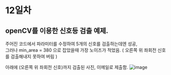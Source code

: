 # 12일차

## openCV를 이용한 신호등 검출 예제.
주어진 코드에서 파라미터를 수정하여 5개의 신호를 검출하는데엔 성공, <br>
그러나 min_area = 380 으로 잡았을때 가장 노이즈가 적었음. ( 오른쪽 위 좌회전 신호를 검출해내지 못하여 버림 )<br>

아래에 (오른쪽 위 좌회전 신호)까지 검출된 사진, 이메일로 제출함.
![image](https://github.com/user-attachments/assets/542e3649-ac2e-48ab-a652-40e02fdd42d8)
